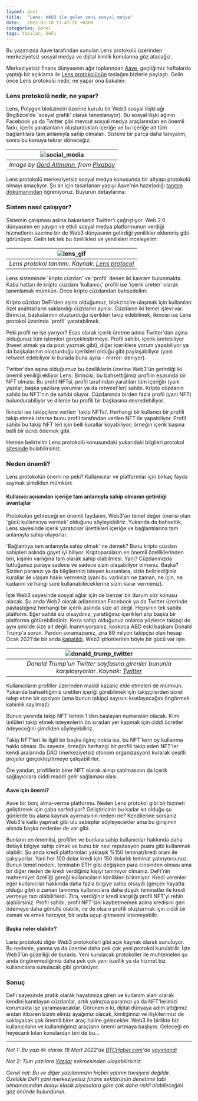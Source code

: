 ```yaml
---
layout: post
title:  "Lens: Web3 ile gelen yeni sosyal medya"
date:   2022-03-18 17:47:56 +0300
categories: Genel
tags: Yazılar, DeFi
---
```


Bu yazımızda Aave tarafından sunulan Lens protokolü üzerinden merkeziyetsiz sosyal medya ve dijital kimlik konularına göz atacağız. 

Merkeziyetsiz finans dünyasının ağır toplarından [Aave](https://aave.com/), geçtiğimiz haftalarda yaptığı bir açıklama ile [Lens protokolünün](https://lens.dev/) taslağını bizlerle paylaştı. Gelin önce Lens protokolü nedir, ne yapar ona bakalım: 

### Lens protokolü nedir, ne yapar?
Lens, Polygon blokzinciri üzerine kurulu bir Web3 sosyal ilişki ağı (İngilizce'de 'sosyal grafik' olarak tanımlanıyor). Bu sosyal ilişki ağının Facebook ya da Twitter gibi mevcut sosyal medya araçlarından en önemli farkı, içerik yaratanların oluşturdukları içeriğe ve bu içeriğe ait tüm bağlantılara tam anlamıyla sahip olmaları. Sistemi bir parça daha tanıyalım, sonra bu konuya tekrar döneceğiz. 

| ![social_media](/assets/man-358816_800.jpg)|
|:--:| 
| *Image by [Gerd Altmann ](https://pixabay.com/users/geralt-9301/) from [Pixabay](https://pixabay.com/)*|

Lens protokolü merkeziyetsiz sosyal medya konusunda bir altyapı protokolü olmayı amaçlıyor. Şu an için tasarlanan yapıyı Aave'nin hazırladığı [tanıtım dokümanından](https://docs.lens.dev/docs/what-is-lens) öğreniyoruz. Buyurun detaylarına: 

### Sistem nasıl çalışıyor?
Sistemin çalışması aslına bakarsanız Twitter'ı çağrıştıyor. Web 2.0 dünyasının en yaygın ve etkili sosyal medya platformunun verdiği hizmetlerin üzerine bir de Web3 dünyasının getirdiği yenilikler eklenmiş gibi görünüyor. Gelin tek tek bu özellikleri ve yenilikleri inceleyelim: 

| ![lens_gif](/assets/lens_protocol_v3.gif)|
|:--:| 
| *Lens protokol tanıtımı. Kaynak: [Lens protocol](https://lens.dev/)*|

Lens sisteminde 'kripto cüzdan' ve 'profil' denen iki kavram bulunmakta.  Kaba hatları ile kripto cüzdanı 'kullanıcı,' profili ise 'içerik üreten' olarak tanımlamak mümkün. Önce kripto cüzdandan bahsedelim: 

Kripto cüzdan DeFi'den aşina olduğumuz, blokzincire ulaşmak için kullanılan özel anahtarların saklandığı cüzdanın aynısı. Cüzdanın iki temel işlevi var. Birincisi, başkalarının oluşturduğu içerikleri takip edebilmek, ikincisi ise Lens protokol üzerinde 'profil' yaratabilmek. 

Peki profil ne işe yarıyor? Esas olarak içerik üretme adına Twitter'dan aşina olduğunuz tüm işlemleri gerçekleştirmeye. Profil sahibi, içerik üretebiliyor (tweet atmak ya da post yazmak gibi), diğer içeriklere yorum yapabiliyor ya da başkalarının oluşturduğu içerikleri olduğu gibi paylaşabiliyor (yani retweet edebiliyor ki burada buna ayna - mirror- deniyor).  

Twitter'dan aşina olduğumuz bu özelliklerin üzerine Web3'ün getirdiği iki önemli yeniliği ekliyor Lens: Birincisi, bu bahsettiğimiz profilin esasında bir NFT olması. Bu profil NFTsi, profil tarafından yaratılan tüm içeriğin (yani yazılar, başka yazılara yorumlar ya da retweet'ler) sahibi. Kripto cüzdanın sahibi bu NFT'nin de sahibi oluyor. Cüzdanında birden fazla profil (yani NFT) bulundurabiliyor ve dilerse bu profili bir başkasına devredebiliyor.

İkincisi ise takipçilere verilen 'takip NFTsi'. Herhangi bir kullanıcı bir profili takip etmek isterse bunu profil tarafından verilen NFT ile yapabiliyor. Profil sahibi bu takip NFT'leri için belli kurallar koyabiliyor; örneğin içerik başına belli bir ücret ödemek gibi.

Hemen belirtelim Lens protokolü konusundaki yukarıdaki bilgileri protokol [sitesinde](https://docs.lens.dev/docs/what-is-lens) bulabilirsiniz. 

### Neden önemli?

Lens protokolün önemi ne peki?  Kullanıcılar ve platformlar için birkaç fayda saymak şimdiden mümkün: 

#### Kullanıcı açısından içeriğe tam anlamıyla sahip olmanın getirdiği avantajlar
Protokolün getireceği en önemli faydanın, Web3'ün temel değer önerisi olan 'gücü kullanıcıya vermek' olduğunu söyleyebiliriz. Yukarıda da bahsettik, Lens sayesinde içerik yaratıcılar ürettikleri içeriğe ve bağlantılarına tam anlamıyla sahip oluyorlar.

'Bağlantıya tam anlamıyla sahip olmak' ne demek? Bunu kripto cüzdan sahipleri aslında gayet iyi biliyor. Kriptoparaların en önemli özelliklerinden biri, kişinin varlığına tam olarak sahip olabilmesi. Yani? Cüzdanınızda tuttuğunuz paraya sadece ve sadece sizin ulaşabiliyor olmanız. Başka? Sizden paranızı ya da bilgilerinizi isteyen kurumlara, sizin belirlediğiniz kurallar ile ulaşım hakkı vermeniz (yani bu varlıkları ne zaman, ne için, ne kadarını ve hangi süre kullanabileceklerine sizin karar vermeniz). 

İşte Web3 sayesinde sosyal ağlar için de benzer bir durum söz konusu olacak. Şu anda Web2 olarak adlandırılan Facebook ya da Twitter üzerinde paylaştığınız herhangi bir içerik aslında size ait değil. Hepsinin tek sahibi platform. Eğer sahibi siz olsaydınız, yarattığınız içerikleri alıp başka bir platforma götürebilirdiniz. Keza sahip olduğunuz onlarca yüzlerce takipçi de aynı şekilde size ait değil. İnanmıyorsanız, koskoca ABD eski başkanı Donald Trump'a sorun. Pardon soramazsınız, zira 89 milyon takipçisi olan hesap Ocak 2021'de bir anda [kapatıldı](https://en.wikipedia.org/wiki/Social_media_use_by_Donald_Trump#:~:text=The%20%40realdonaldtrump%20handle%20had%20amassed,follower%20count%20thereafter%20increased%20rapidly.). Web2 şirketlerinin böyle bir gücü var işte.

| ![donald_trump_twitter](/assets/donald_trump_twitter_400.png)|
|:--:| 
| *Donald Trump'un Twitter sayfasına girenler bununla karşılaşıyorlar.  Kaynak: [Twitter](https://twitter.com/realDonaldTrump)*|

Kullanıcıların profiller üzerinden maddi kazanç elde etmeleri de mümkün. Yukarıda bahsettiğimiz üretilen içeriği görebilmek için takipçilerden ücret talep etme bir opsiyon (ama bunun takipçi sayısını kısıtlayacağını öngörmek kahinlik sayılmaz). 

Bunun yanında takip NFT'lerinin 1'den başlayan numaraları olacak. Kimi ünlüleri takip etmek isteyenlerin ön sıradan yer kapmak için ciddi ücretler ödeyeceğini şimdiden söyleyebiliriz. 

Takip NFT'leri ile ilgili bir başka ilginç nokta ise, bu NFT'lerin oy kullanma hakkı olması. Bu sayede, örneğin herhangi bir profili takip eden NFT'ler kendi aralarında DAO (merkeziyetsiz otonom organizasyon) kurarak çeşitli projeler gerçekleştirmeye çalışabilirler.

Öte yandan, profillerin birer NFT olarak alınıp satılmasının da içerik sağlayıcılara ciddi maddi gelir sağlaması olası. 

#### Aave için önemi?
Aave bir borç alma-verme platformu. Neden Lens protokol gibi bir hizmeti geliştirmek için çaba sarfediyor? Geliştiricinin bu kadar kıt olduğu şu günlerde bu alana kaynak ayırmasının nedeni ne? Kendilerine sorsanız Web3'e katkı yapmak gibi ulu sebepler söyleyecekler ama bu girişimin altında başka nedenler de var gibi.

Bunların en önemlisi, profiller ve bunlara sahip kullanıcılar hakkında daha detaylı bilgiye sahip olmak ve bunu bir nevi reputasyon puanı gibi kullanmak olabilir. Şu anda kredi platformları yaklaşık %150 teminat/kredi oranı ile çalışıyorlar. Yani her 100 dolar kredi için 150 dolarlık teminat yatırıyorsunuz. Bunun temel nedeni, teminatın ETH gibi değişken para cinsinden olması ama bir diğer neden de kredi verdiğiniz kişiyi tanımıyor olmanız. DeFi'nin mahremiyet özelliği gereği kullanıcıların kimlikleri bilinmiyor. Kredi verenler eğer kullanıcılar hakkında daha fazla bilgiye sahip olsaydı (gerçek hayatta olduğu gibi) o zaman tanınmış kullanıcılara daha düşük teminatlar ile kredi vermeye razı olabilirlerdi. Zira, verdiğiniz kredi karşılığı profil NFT'yi rehin alabilirsiniz. Profil sahibi, profil NFT'sini kaybetmemek adına kredisini geri ödemeye daha gönüllü olabilir, ne de olsa o profili oluşturmak için ciddi bir zaman ve emek harcıyor, bir anda uçup gitmesini istemeyebilir. 

#### Başka neler olabilir?
Lens protokolü diğer Web3 protokolleri gibi açık kaynak olarak sunuluyor. Bu nedenle, yanına ya da üzerine daha pek çok yeni protokol kurulabilir. İşte Web3'ün güzelliği de burada. Yeni kurulacak protokoller ile muhtemelen şu anda öngöremediğimiz daha pek çok yeni özellik ya da hizmet biz kullanıcılara sunulacak gibi görünüyor. 

### Sonuç 
DeFi sayesinde pratik olarak hayatımıza giren ve kullanım alanı olarak kendini kanıtlayan cüzdanlar, artık yalnızca paramızı ya da NFT'lerimizi korumakta işe yaramayacaklar. Görünen o ki, dijital dünyaya adım attığımız andan itibaren bizim elimiz ayağımız olacak, kimliğimizi ve ilişkilerimizi de saklayacak çok önemli birer araç haline gelecekler. Web3 ile birlikte biz kullanıcıların ve kullandığımız araçların önemi artmaya başlıyor. Geleceği en heyecanlı kılan konulardan biri de bu... 

---

*Not 1: Bu yazı ilk olarak 18 Mart 2022'de [BTCHaber.com](https://www.btchaber.com/)'da [yayınlandı](https://www.btchaber.com/lens-web3-ile-gelen-yeni-sosyal-medya/)*

*Not 2: Tüm yazılara [Yazılar](/articles/) sekmesinden ulaşabilirsiniz*

*Genel not: Bu ve diğer yazılarımızın hiçbiri yatırım tavsiyesi değildir. Özellikle DeFi yani merkeziyetsiz finans sektörünün denetime tabi olmamasından dolayı klasik piyasalara göre çok daha riskli olabileceğini göz önünde bulundurun.*
